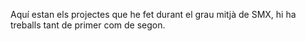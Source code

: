 Aquí estan els projectes que he fet durant el grau mitjà de SMX, hi ha treballs tant de primer com de segon.
